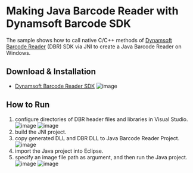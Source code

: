 Making Java Barcode Reader with Dynamsoft Barcode SDK
=======================================================================

The sample shows how to call native C/C++ methods of [Dynamsoft Barcode Reader][1] (DBR) SDK via JNI to create a Java Barcode Reader on Windows.

Download & Installation
-----------------------
* [Dynamsoft Barcode Reader SDK][2]
![image](http://www.codepool.biz/wp-content/uploads/2015/05/dbr_folder.png)

How to Run
-----------
1. configure directories of DBR header files and libraries in Visual Studio.
![image](http://www.codepool.biz/wp-content/uploads/2015/05/dbr_include-1024x462.png)
![image](http://www.codepool.biz/wp-content/uploads/2015/05/dbr_lib-1024x462.png)
2. build the JNI project.
3. copy generated DLL and DBR DLL to Java Barcode Reader Project.
![image](http://www.codepool.biz/wp-content/uploads/2015/05/dbr_java.png)
4. import the Java project into Eclipse.
5. specify an image file path as argument, and then run the Java project.
![image](http://www.codepool.biz/wp-content/uploads/2015/05/dbr_args.png)
![image](http://www.codepool.biz/wp-content/uploads/2015/05/dbr_results1.png)

[1]:http://www.dynamsoft.com/Products/Dynamic-Barcode-Reader.aspx
[2]:http://www.dynamsoft.com/Downloads/Dynamic-Barcode-Reader-Download.aspx
